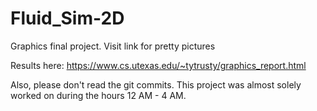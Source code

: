 # Fluid_Sim-2D
Graphics final project. Visit link for pretty pictures

Results here: https://www.cs.utexas.edu/~tytrusty/graphics_report.html

Also, please don't read the git commits. This project was almost solely worked on during the hours 12 AM - 4 AM. 
